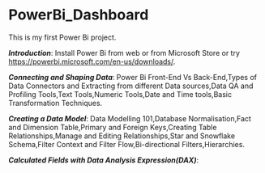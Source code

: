 # PowerBi_Dashboard
This is my first Power Bi project.

_**Introduction**_: Install Power Bi from web or from Microsoft Store or try https://powerbi.microsoft.com/en-us/downloads/.

_**Connecting and Shaping Data**_: Power Bi Front-End Vs Back-End,Types of Data Connectors and Extracting from different Data sources,Data QA and Profiling Tools,Text Tools,Numeric Tools,Date and Time tools,Basic Transformation Techniques.

**_Creating a Data Model_**: Data Modelling 101,Database Normalisation,Fact and Dimension Table,Primary and Foreign Keys,Creating Table Relationships,Manage and Editing Relationships,Star and Snowflake Schema,Filter Context and Filter Flow,Bi-directional Filters,Hierarchies.

**_Calculated Fields with Data Analysis Expression(DAX)_**: 
